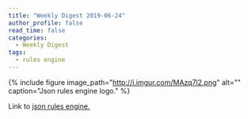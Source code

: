 ```yaml
---
title: "Weekly Digest 2019-06-24"
author_profile: false
read_time: false
categories:
  - Weekly Digest
tags:
  - rules engine
---
```


{% include figure image_path="http://i.imgur.com/MAzq7l2.png" alt="" caption="Json rules engine logo." %}

Link to [json rules engine.](https://www.npmjs.com/package/json-rules-engine)